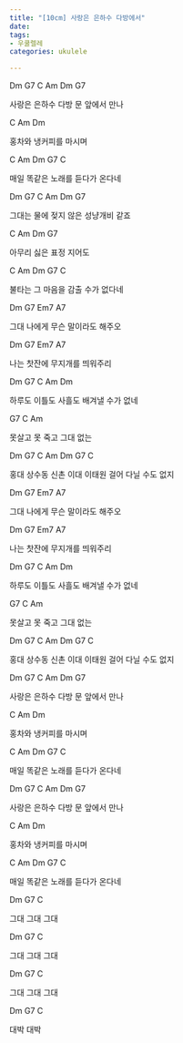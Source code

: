 ```yaml
---
title: "[10cm] 사랑은 은하수 다방에서"
date: 
tags:
- 우쿨렐레
categories: ukulele

---
```

Dm G7      C             Am          Dm    G7

사랑은 은하수 다방 문 앞에서 만나

C          Am          Dm

홍차와 냉커피를 마시며

C                 Am       Dm     G7    C    

매일 똑같은 노래를 듣다가 온다네

Dm G7         C              Am         Dm    G7

그대는 물에 젖지 않은 성냥개비 같죠

C               Am         Dm    G7

아무리 싫은 표정 지어도

C               Am         Dm      G7    C    

불타는 그 마음을 감출 수가 없다네

Dm         G7                        Em7         A7

그대 나에게 무슨 말이라도 해주오

Dm          G7               Em7           A7

나는 찻잔에 무지개를 띄워주리

Dm      G7        C         Am               Dm

하루도 이틀도 사흘도 배겨낼 수가 없네

G7        C          Am

못살고 못 죽고 그대 없는

Dm   G7          C           Am         Dm            G7    C

홍대 상수동 신촌 이대 이태원 걸어 다닐 수도 없지

Dm         G7                        Em7         A7

그대 나에게 무슨 말이라도 해주오

Dm          G7               Em7           A7

나는 찻잔에 무지개를 띄워주리

Dm      G7        C         Am               Dm

하루도 이틀도 사흘도 배겨낼 수가 없네

G7        C          Am

못살고 못 죽고 그대 없는

Dm   G7          C           Am         Dm            G7    C

홍대 상수동 신촌 이대 이태원 걸어 다닐 수도 없지

Dm G7      C             Am          Dm    G7

사랑은 은하수 다방 문 앞에서 만나

C          Am          Dm

홍차와 냉커피를 마시며

C                 Am       Dm     G7    C    

매일 똑같은 노래를 듣다가 온다네

Dm G7      C             Am          Dm    G7

사랑은 은하수 다방 문 앞에서 만나

C          Am          Dm

홍차와 냉커피를 마시며

C                 Am       Dm     G7    C    

매일 똑같은 노래를 듣다가 온다네

Dm   G7    C      

그대 그대 그대

Dm   G7    C      

그대 그대 그대

Dm   G7    C  

그대 그대 그대

Dm   G7     C 

대박 대박